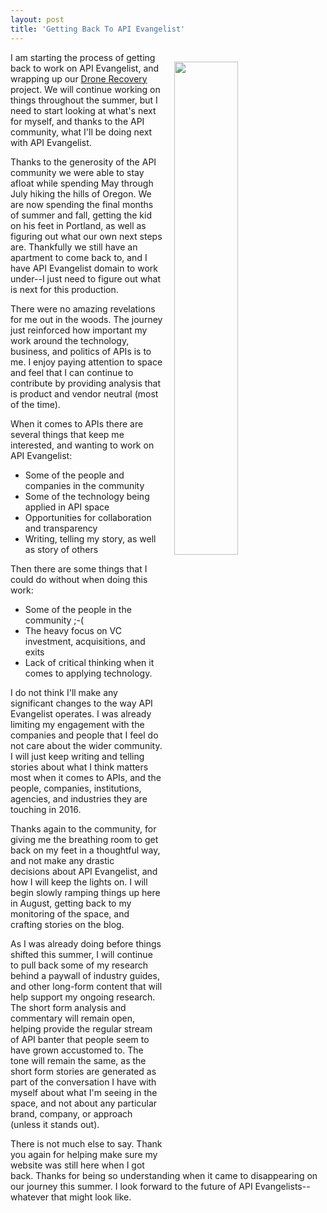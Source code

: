 ```yaml
---
layout: post
title: 'Getting Back To API Evangelist'
---
```

<p><img style="padding: 15px;" src="http://kinlane-productions.s3.amazonaws.com/api-evangelist-site/blog/IMG_3539.png" alt="" width="45%" align="right" /></p>
<p>I am starting the process of getting back to work on API Evangelist, and wrapping up our&nbsp;<a href="http://dronerecovery.org">Drone Recovery</a> project. We will continue working on things throughout the summer, but I need to start looking at what's next for myself, and thanks to the API community, what I'll be doing next with API Evangelist.&nbsp;</p>
<p>Thanks to the generosity of the API community we were able to stay afloat while spending May through July hiking the hills of Oregon. We are now spending the final months of summer and fall, getting the kid on his feet in Portland, as well as figuring out what our own next steps are. Thankfully we still have an apartment to come back to, and I have API Evangelist domain to work under--I just need to figure out what is next for this production.&nbsp;</p>
<p>There were no amazing revelations for me out in the woods. The journey just reinforced how important my work around the technology, business, and politics of APIs is to me. I enjoy paying attention to space and feel that I can continue to contribute by providing analysis that is product and vendor neutral (most of the time).</p>
<p>When it comes to APIs there are several things that keep me interested, and wanting to work on API Evangelist:</p>
<ul>
<li>Some of the people and companies in the community</li>
<li>Some of the technology being applied in API space</li>
<li>Opportunities for collaboration and transparency</li>
<li>Writing, telling my story, as well as story of others</li>
</ul>
<p>Then there are some things that I could do without when doing this work:</p>
<ul>
<li>Some of the people in the community ;-(</li>
<li>The heavy focus on VC investment, acquisitions, and exits</li>
<li>Lack of critical thinking when it comes to applying technology.</li>
</ul>
<p>I do not think I'll make any significant changes to the way API Evangelist operates. I was already limiting my engagement with the companies and people that I feel do not care about the wider community. I will just keep writing and telling stories about what I think matters most when it comes to APIs, and the people, companies, institutions, agencies, and industries they are touching in 2016.</p>
<p>Thanks again to the community, for giving me the breathing room to get back on my feet in a thoughtful way, and not make any drastic decisions&nbsp;about API Evangelist, and how I will keep the lights on. I will begin slowly ramping things up here in August, getting back to my monitoring of the space, and crafting stories on the blog.&nbsp;</p>
<p>As I was already doing before things shifted this summer, I will continue to pull back some of my research behind a paywall of industry guides, and other long-form content that will help support my ongoing research. The short form analysis and commentary will remain open, helping provide the regular stream of API banter that people seem to have grown accustomed to. The tone will remain the same, as the short form stories are generated as part of the conversation I have with myself about what I'm seeing in the space, and not about any particular brand, company, or approach (unless it stands out).</p>
<p>There is not much else to say. Thank you again for helping make sure my website was still here when I got back. Thanks for being so understanding when it came to disappearing on our journey this summer. I look forward to the future of API Evangelists--whatever that might look like.</p>